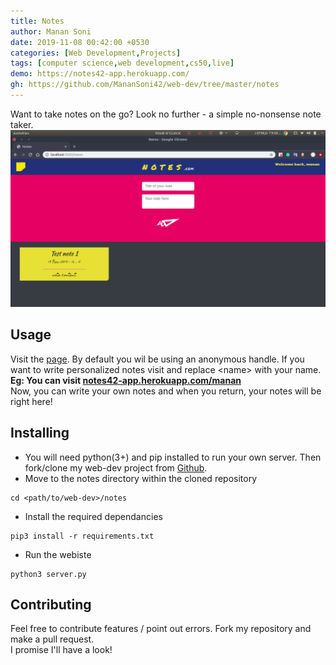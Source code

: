 ```yaml
---
title: Notes
author: Manan Soni
date: 2019-11-08 00:42:00 +0530
categories: [Web Development,Projects]
tags: [computer science,web development,cs50,live]
demo: https://notes42-app.herokuapp.com/
gh: https://github.com/MananSoni42/web-dev/tree/master/notes
---
```


Want to take notes on the go? Look no further - a simple no-nonsense note taker.
![screen](/assets/img/post_imgs/notes.png)

## Usage
Visit the [page](https://notes42-app.herokuapp.com/). By default you wil be using an anonymous handle. If you want to write personalized notes visit and replace \<name\> with your name.  
**Eg: You can visit [notes42-app.herokuapp.com/manan](https://notes42-app.herokuapp.com/manan)**  
Now, you can write your own notes and when you return, your notes will be right here!

## Installing
* You will need python(3+) and pip installed to run your own server. Then fork/clone my web-dev project from [Github](https://github.com/MananSoni42/web-dev).
* Move to the notes directory within the cloned repository   
```terminal
cd <path/to/web-dev>/notes  
```
* Install the required dependancies  
```terminal
pip3 install -r requirements.txt
```
* Run the webiste
```terminal
python3 server.py
```

## Contributing
Feel free to contribute features / point out errors. Fork my repository and make a pull request.  
I promise I'll have a look!
